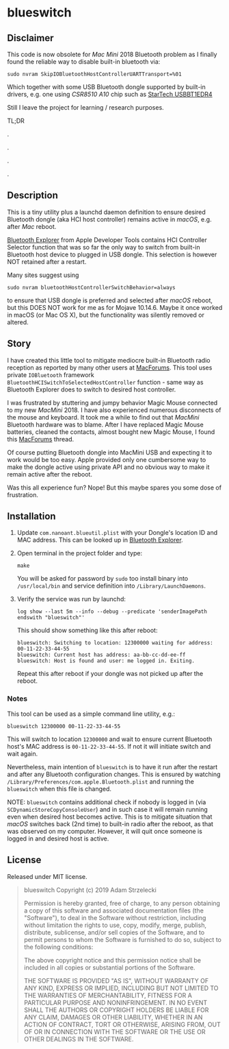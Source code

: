 blueswitch
==========

## Disclaimer

[macforums]: https://forums.macrumors.com/threads/mac-mini-2018-bluetooth-issues.2157086/

This code is now obsolete for *Mac Mini* 2018 Bluetooth problem as I finally found the reliable way to disable built-in bluetooth via:
~~~
sudo nvram SkipIOBluetoothHostControllerUARTTransport=%01
~~~

[startech]: https://www.startech.com/Networking-IO/Bluetooth-Telecom/USB-Bluetooth-4-Dongle~USBBT1EDR4

Which together with some USB Bluetooth dongle supported by built-in drivers, e.g. one using *CSR8510 A10* chip such as [StarTech USBBT1EDR4][startech]

Still I leave the project for learning / research purposes.

TL;DR

.

.

.

.

## Description

This is a tiny utility plus a launchd daemon definition to ensure desired Bluetooth dongle (aka HCI host controller) remains active in *macOS*, e.g. after *Mac* reboot.

[apple]: https://developer.apple.com/bluetooth/

[Bluetooth Explorer][apple] from Apple Developer Tools contains HCI Controller Selector function that was so far the only way to switch from built-in Bluetooth host device to plugged in USB dongle. This selection is however NOT retained after a restart.

Many sites suggest using

    sudo nvram bluetoothHostControllerSwitchBehavior=always

to ensure that USB dongle is preferred and selected after *macOS* reboot, but this DOES NOT work for me as for Mojave 10.14.6. Maybe it once worked in macOS (or Mac OS X), but the functionality was silently removed or altered.

## Story

[macforums]: https://forums.macrumors.com/threads/mac-mini-2018-bluetooth-issues.2157086/

I have created this little tool to mitigate mediocre built-in Bluetooth radio reception as reported by many other users at [MacForums][macforums]. This tool uses private `IOBluetooth` framework `BluetoothHCISwitchToSelectedHostController` function - same way as Bluetooth Explorer does to switch to desired host controller.

I was frustrated by stuttering and jumpy behavior Magic Mouse connected to my new *MacMini* 2018. I have also experienced numerous disconnects of the mouse and keyboard. It took me a while to find out that *MacMini* Bluetooth hardware was to blame. After I have replaced Magic Mouse batteries, cleaned the contacts, almost bought new Magic Mouse, I found this [MacForums][macforums] thread.

Of course putting Bluetooth dongle into MacMini USB and expecting it to work would be too easy. Apple provided only one cumbersome way to make the dongle active using private API and no obvious way to make it remain active after the reboot.

Was this all experience fun? Nope! But this maybe spares you some dose of frustration.

## Installation

1. Update `com.nanoant.blueutil.plist` with your Dongle's location ID and MAC address. This can be looked up in [Bluetooth Explorer][apple].

2. Open terminal in the project folder and type:

   ~~~
   make
   ~~~

   You will be asked for password by `sudo` too install binary into `/usr/local/bin` and service definition into `/Library/LaunchDaemons`.

3. Verify the service was run by launchd:

   ~~~
   log show --last 5m --info --debug --predicate 'senderImagePath endswith "blueswitch"'
   ~~~

   This should show something like this after reboot:
   ~~~
   blueswitch: Switching to location: 12300000 waiting for address: 00-11-22-33-44-55
   blueswitch: Current host has address: aa-bb-cc-dd-ee-ff
   blueswitch: Host is found and user: me logged in. Exiting.
   ~~~

   Repeat this after reboot if your dongle was not picked up after the reboot.

### Notes

This tool can be used as a simple command line utility, e.g.:

    blueswitch 12300000 00-11-22-33-44-55

This will switch to location `12300000` and wait to ensure current Bluetooth host's MAC address is `00-11-22-33-44-55`. If not it will initiate switch and wait again.

Nevertheless, main intention of `blueswitch` is to have it run after the restart and after any Bluetooth configuration changes. This is ensured by watching `/Library/Preferences/com.apple.Bluetooth.plist` and running the `blueswitch` when this file is changed.

NOTE: `blueswitch` contains additional check if nobody is logged in (via `SCDynamicStoreCopyConsoleUser`) and in such case it will remain running even when desired host becomes active. This is to mitigate situation that *macOS* switches back (2nd time) to built-in radio after the reboot, as that was observed on my computer. However, it will quit once someone is logged in and desired host is active.

## License

Released under MIT license.

>
> blueswitch Copyright (c) 2019 Adam Strzelecki
>
> Permission is hereby granted, free of charge, to any person obtaining a copy
> of this software and associated documentation files (the "Software"), to deal
> in the Software without restriction, including without limitation the rights
> to use, copy, modify, merge, publish, distribute, sublicense, and/or sell
> copies of the Software, and to permit persons to whom the Software is
> furnished to do so, subject to the following conditions:
>
> The above copyright notice and this permission notice shall be included in all
> copies or substantial portions of the Software.
>
> THE SOFTWARE IS PROVIDED "AS IS", WITHOUT WARRANTY OF ANY KIND, EXPRESS OR
> IMPLIED, INCLUDING BUT NOT LIMITED TO THE WARRANTIES OF MERCHANTABILITY,
> FITNESS FOR A PARTICULAR PURPOSE AND NONINFRINGEMENT. IN NO EVENT SHALL THE
> AUTHORS OR COPYRIGHT HOLDERS BE LIABLE FOR ANY CLAIM, DAMAGES OR OTHER
> LIABILITY, WHETHER IN AN ACTION OF CONTRACT, TORT OR OTHERWISE, ARISING FROM,
> OUT OF OR IN CONNECTION WITH THE SOFTWARE OR THE USE OR OTHER DEALINGS IN THE
> SOFTWARE.
